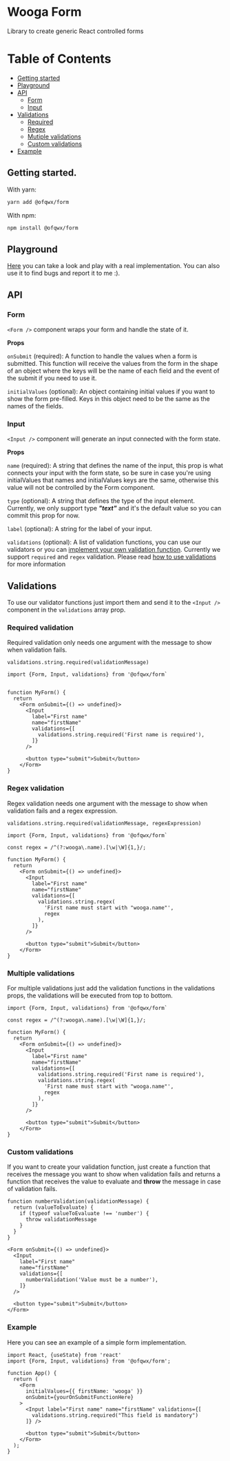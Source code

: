 # Wooga Form

Library to create generic React controlled forms

# Table of Contents

- [Getting started](#getting-started)
- [Playground](#playground)
- [API](#api)
  - [Form](#form)
  - [Input](#input)
- [Validations](#validations)
  - [Required](#required-validation)
  - [Regex](#regex-validation)
  - [Mutiple validations](#multiple-validations)
  - [Custom validations](#custom-validations)
- [Example](#example)


## Getting started.

With yarn:

```bash
yarn add @ofqwx/form
```

With npm:

```bash
npm install @ofqwx/form
```

## Playground

[Here](https://codesandbox.io/s/serene-curie-rk56v) you can take a look and play with a real implementation. You can also use it to find bugs and report it to me :).

## API

### **Form**

`<Form />` component wraps your form and handle the state of it.

**Props**

`onSubmit` (required): A function to handle the values when a form is submitted. This function will receive the values from the form in the shape of an object where the keys will be the name of each field and the event of the submit if you need to use it.

`initialValues` (optional): An object containing initial values if you want to show the form pre-filled. Keys in this object need to be the same as the names of the fields.

### **Input**

`<Input />` component will generate an input connected with the form state.

**Props**

`name` (required): A string that defines the name of the input, this prop is what connects your input with the form state, so be sure in case you're using initialValues that names and initialValues keys are the same, otherwise this value will not be controlled by the Form component.

`type` (optional): A string that defines the type of the input element.  
Currently, we only support type **_"text"_** and it's the default value so you can commit this prop for now.

`label` (optional): A string for the label of your input.

`validations` (optional): A list of validation functions, you can use our validators or you can [implement your own validation function](#custom-validations). Currently we support `required` and `regex` validation. Please read [how to use validations](#using-validations) for more information

## Validations

To use our validator functions just import them and send it to the `<Input />` component in the `validations` array prop.

### Required validation

Required validation only needs one argument with the message to show when validation fails.

`validations.string.required(validationMessage)`

```JSX
import {Form, Input, validations} from '@ofqwx/form`


function MyForm() {
  return
    <Form onSubmit={() => undefined}>
      <Input
        label="First name"
        name="firstName"
        validations={[
          validations.string.required('First name is required'),
        ]}
      />

      <button type="submit">Submit</button>
    </Form>
}
```

### Regex validation

Regex validation needs one argument with the message to show when validation fails and a regex expression.

`validations.string.required(validationMessage, regexExpression)`

```JSX
import {Form, Input, validations} from '@ofqwx/form`

const regex = /^(?:wooga\.name).[\w|\W]{1,}/;

function MyForm() {
  return
    <Form onSubmit={() => undefined}>
      <Input
        label="First name"
        name="firstName"
        validations={[
          validations.string.regex(
            'First name must start with "wooga.name"',
            regex
          ),
        ]}
      />

      <button type="submit">Submit</button>
    </Form>
}
```

### Multiple validations

For multiple validations just add the validation functions in the validations props, the validations will be executed from top to bottom.

```JSX
import {Form, Input, validations} from '@ofqwx/form`

const regex = /^(?:wooga\.name).[\w|\W]{1,}/;

function MyForm() {
  return
    <Form onSubmit={() => undefined}>
      <Input
        label="First name"
        name="firstName"
        validations={[
          validations.string.required('First name is required'),
          validations.string.regex(
            'First name must start with "wooga.name"',
            regex
          ),
        ]}
      />

      <button type="submit">Submit</button>
    </Form>
}
```

### Custom validations

If you want to create your validation function, just create a function that receives the message you want to show when validation fails and returns a function that receives the value to evaluate and **throw** the message in case of validation fails.

```JSX
function numberValidation(validationMessage) {
  return (valueToEvaluate) {
    if (typeof valueToEvaluate !== 'number') {
      throw validationMessage
    }
  }
}

<Form onSubmit={() => undefined}>
  <Input
    label="First name"
    name="firstName"
    validations={[
      numberValidation('Value must be a number'),
    ]}
  />

  <button type="submit">Submit</button>
</Form>
```

### Example

Here you can see an example of a simple form implementation.

```JSX
import React, {useState} from 'react'
import {Form, Input, validations} from '@ofqwx/form';

function App() {
  return (
    <Form
      initialValues={{ firstName: 'wooga' }}
      onSubmit={yourOnSubmitFunctionHere}
    >
      <Input label="First name" name="firstName" validations={[
        validations.string.required("This field is mandatory")
      ]} />

      <button type="submit">Submit</button>
    </Form>
  );
}
```
